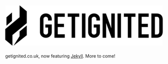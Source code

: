 # ![getignited](src/html/_includes/getignited-full.svg)

getignited.co.uk, now featuring [Jekyll](https://jekyllrb.com). More to come!